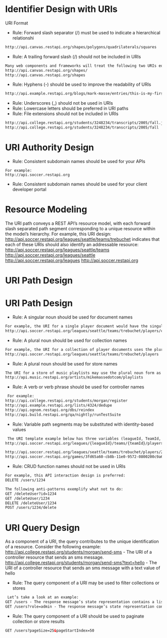 # Identifier Design with URIs

URI Format

* Rule: Forward slash separator (/) must be used to indicate a hierarchical relationshi
```xml
http://api.canvas.restapi.org/shapes/polygons/quadrilaterals/squares
```
* Rule: A trailing forward slash (/) should not be included in URIs
```xml
Many web components and frameworks will treat the following two URIs equally:
http://api.canvas.restapi.org/shapes/
http://api.canvas.restapi.org/shapes
```

* Rule: Hyphens (-) should be used to improve the readability of URIs
```xml
http://api.example.restapi.org/blogs/mark-masse/entries/this-is-my-first-post
```

* Rule: Underscores (_) should not be used in URIs 
* Rule: Lowercase letters should be preferred in URI paths 
* Rule: File extensions should not be included in URIs 
```xml
http://api.college.restapi.org/students/3248234/transcripts/2005/fall.json (not prefered)
http://api.college.restapi.org/students/3248234/transcripts/2005/fall 
```

# URI Authority Design
* Rule: Consistent subdomain names should be used for your APIs
```
For example:
http://api.soccer.restapi.org
```
* Rule: Consistent subdomain names should be used for your client developer portal


# Resource Modeling
The URI path conveys a REST API’s resource model, with each forward slash separated
path segment corresponding to a unique resource within the model’s hierarchy. For
example, this URI design:
http://api.soccer.restapi.org/leagues/seattle/teams/trebuchet
indicates that each of these URIs should also identify an addressable resource:
http://api.soccer.restapi.org/leagues/seattle/teams
http://api.soccer.restapi.org/leagues/seattle
http://api.soccer.restapi.org/leagues
http://api.soccer.restapi.org


# URI Path Design

# URI Path Design 
* Rule: A singular noun should be used for document names 
```xml
For example, the URI for a single player document would have the singular form:
http://api.soccer.restapi.org/leagues/seattle/teams/trebuchet/players/claudio
```

* Rule: A plural noun should be used for collection names 
```xml
For example, the URI for a collection of player documents uses the plural noun form of its contained resources:
http://api.soccer.restapi.org/leagues/seattle/teams/trebuchet/players
```

* Rule: A plural noun should be used for store names 
```xml
The URI for a store of music playlists may use the plural noun form as follows:
http://api.music.restapi.org/artists/mikemassedotcom/playlists
```

* Rule: A verb or verb phrase should be used for controller names 
```xml
 For example:
http://api.college.restapi.org/students/morgan/register
http://api.example.restapi.org/lists/4324/dedupe
http://api.ognom.restapi.org/dbs/reindex
http://api.build.restapi.org/qa/nightly/runTestSuite
```

* Rule: Variable path segments may be substituted with identity-based values 
```xml
 The URI template example below has three variables (leagueId, TeamId, and playerId):
http://api.soccer.restapi.org/leagues/{leagueId}/teams/{teamId}/players/{playerId}

http://api.soccer.restapi.org/leagues/seattle/teams/trebuchet/players/21 - Conceptually, the value 21 occupies a variable path segment slot named playerId.
http://api.soccer.restapi.org/games/3fd65a60-cb8b-11e0-9572-0800200c9a66 - The UUID value fills in the gameId variable.
```

* Rule: CRUD function names should not be used in URIs 
```xml
For example, this API interaction design is preferred:
DELETE /users/1234

The following anti-patterns exemplify what not to do:
GET /deleteUser?id=1234
GET /deleteUser/1234
DELETE /deleteUser/1234
POST /users/1234/delete
```

# URI Query Design 
As a component of a URI, the query contributes to the unique identification of a resource.
Consider the following example:
http://api.college.restapi.org/students/morgan/send-sms - The URI of a controller resource that sends an sms message.
http://api.college.restapi.org/students/morgan/send-sms?text=hello - The URI of a controller resource that sends an sms message with a text value of hello

* Rule: The query component of a URI may be used to filter collections or stores 
```xml
 Let’s take a look at an example:
GET /users - The response message’s state representation contains a listing of all the users in the  collection.
GET /users?role=admin - The response message’s state representation contains a filtered list of all the users in the collection with a “role” value of admin.
```
* Rule: The query component of a URI should be used to paginate collection or store results 
```xml
GET /users?pageSize=25&pageStartIndex=50

```


```xml
```

